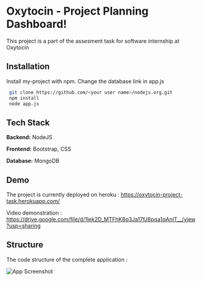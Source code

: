 
# Oxytocin - Project Planning Dashboard!

This project is a part of the assesment task for software internship at Oxytocin


## Installation

Install my-project with npm. Change the database link in app.js

```bash
 git clone https://github.com/<your user name>/nodejs.org.git
 npm install
 node app.js
```
    
## Tech Stack

**Backend:** NodeJS

**Frontend:** Bootstrap, CSS

**Database:** MongoDB


## Demo

The project is currently deployed on heroku : https://oxytocin-project-task.herokuapp.com/

Video demonstration : https://drive.google.com/file/d/1lek2D_MTFhK8q3Ja17fJ8pqa1qAnIT__/view?usp=sharing


## Structure

The code structure of the complete application :

![App Screenshot](https://i.postimg.cc/JhRNTGKy/Model-Categories-For-storing-categories-of-the-highlights-Post-For-storing-the-highlights.png)
